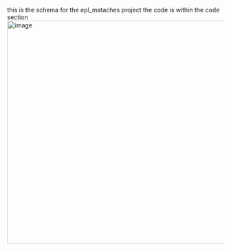 this is the schema for the epl_mataches project
the code is within the code section
<img width="520" alt="image" src="https://github.com/Bettyaning/neo4j-project-portfolio/assets/101409299/c6806e58-c30c-4118-9572-b3873657def1">
